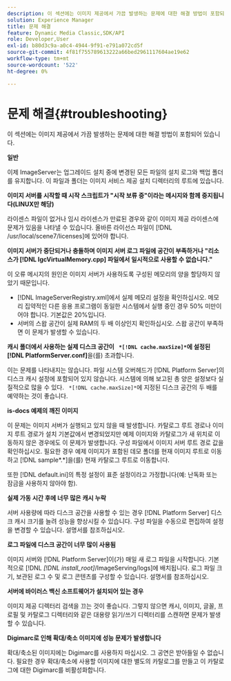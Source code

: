 ```yaml
---
description: 이 섹션에는 이미지 제공에서 가끔 발생하는 문제에 대한 해결 방법이 포함되어 있습니다.
solution: Experience Manager
title: 문제 해결
feature: Dynamic Media Classic,SDK/API
role: Developer,User
exl-id: b80d3c9a-a0c4-4944-9f91-e791a072cd5f
source-git-commit: 4f81f755789613222a66bed2961117604ae19e62
workflow-type: tm+mt
source-wordcount: '522'
ht-degree: 0%

---
```


# 문제 해결{#troubleshooting}

이 섹션에는 이미지 제공에서 가끔 발생하는 문제에 대한 해결 방법이 포함되어 있습니다.

**일반**

이제 ImageServer는 업그레이드 설치 중에 변경된 모든 파일의 설치 로그와 백업 폴더를 유지합니다. 이 파일과 폴더는 이미지 서비스 제공 설치 디렉터리의 루트에 있습니다.

**이미지 서버를 시작할 때 시작 스크립트가 &quot;시작 보류 중&quot;이라는 메시지와 함께 중지됩니다(LINUX만 해당)**

라이센스 파일이 없거나 임시 라이센스가 만료된 경우와 같이 이미지 제공 라이센스에 문제가 있음을 나타낼 수 있습니다. 올바른 라이선스 파일이 [!DNL /usr/local/scene7/licenses]에 있어야 합니다.

**이미지 서버가 중단되거나 충돌하며 이미지 서버 로그 파일에 공간이 부족하거나 &quot;리소스가 [!DNL IgcVirtualMemory.cpp] 파일에서 일시적으로 사용할 수 없습니다.&quot;**

이 오류 메시지의 원인은 이미지 서버가 사용하도록 구성된 메모리의 양을 할당하지 않았기 때문입니다.

* [!DNL ImageServerRegistry.xml]에서 실제 메모리 설정을 확인하십시오. 메모리 집약적인 다른 응용 프로그램이 동일한 시스템에서 실행 중인 경우 50% 미만이어야 합니다. 기본값은 20%입니다.
* 서버의 스왑 공간이 실제 RAM의 두 배 이상인지 확인하십시오. 스왑 공간이 부족하면 이 문제가 발생할 수 있습니다.

**캐시 폴더에서 사용하는 실제 디스크 공간이 ` *[!DNL cache.maxSize]*`에 설정된[!DNL PlatformServer.conf]**&#x200B;을(를) 초과합니다.

이는 문제를 나타내지는 않습니다. 파일 시스템 오버헤드가 [!DNL Platform Server]의 디스크 캐시 설정에 포함되어 있지 않습니다. 시스템에 의해 보고된 총 양은 설정보다 실질적으로 많을 수 있다. ` *[!DNL cache.maxSize]*`에 지정된 디스크 공간의 두 배를 예약하는 것이 좋습니다.

**is-docs 예제의 깨진 이미지**

이 문제는 이미지 서버가 실행되고 있지 않을 때 발생합니다. 카탈로그 루트 경로나 이미지 루트 경로가 설치 기본값에서 변경되었지만 예제 이미지와 카탈로그가 새 위치로 이동하지 않은 경우에도 이 문제가 발생합니다. 구성 파일에서 이미지 서버 루트 경로 값을 확인하십시오. 필요한 경우 예제 이미지가 포함된 데모 폴더를 현재 이미지 루트로 이동하고 [!DNL sample*.*]을(를) 현재 카탈로그 루트로 이동합니다.

또한 [!DNL default.ini]의 특정 설정이 표준 설정이라고 가정합니다(예: 난독화 또는 잠금을 사용하지 않아야 함).

**실제 가동 시간 후에 너무 많은 캐시 누락**

서버 사용량에 따라 디스크 공간을 사용할 수 있는 경우 [!DNL Platform Server] 디스크 캐시 크기를 늘려 성능을 향상시킬 수 있습니다. 구성 파일을 수동으로 편집하여 설정을 변경할 수 있습니다. 설명서를 참조하십시오.

**로그 파일에 디스크 공간이 너무 많이 사용됨**

이미지 서버와 [!DNL Platform Server]이(가) 매일 새 로그 파일을 시작합니다. 기본적으로 [!DNL *[!DNL install_root]*/ImageServing/logs]에 배치됩니다. 로그 파일 크기, 보관된 로그 수 및 로그 콘텐츠를 구성할 수 있습니다. 설명서를 참조하십시오.

**서버에 바이러스 백신 소프트웨어가 설치되어 있는 경우**

이미지 제공 디렉터리 검색을 끄는 것이 좋습니다. 그렇지 않으면 캐시, 이미지, 글꼴, 프로필 및 카탈로그 디렉터리와 같은 대용량 읽기/쓰기 디렉터리를 스캔하면 문제가 발생할 수 있습니다.

**Digimarc로 인해 확대/축소 이미지에 성능 문제가 발생합니다**

확대/축소된 이미지에는 Digimarc를 사용하지 마십시오. 그 공연은 받아들일 수 없습니다. 필요한 경우 확대/축소에 사용할 이미지에 대한 별도의 카탈로그를 만들고 이 카탈로그에 대한 Digimarc를 비활성화합니다.

